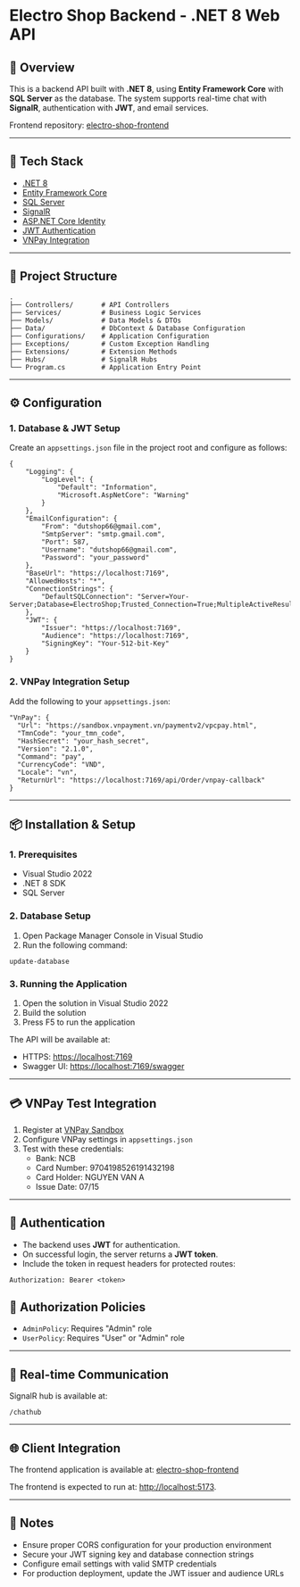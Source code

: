 # Electro Shop Backend - .NET 8 Web API

## 📌 Overview
This is a backend API built with **.NET 8**, using **Entity Framework Core** with **SQL Server** as the database.
The system supports real-time chat with **SignalR**, authentication with **JWT**, and email services.

Frontend repository: [electro-shop-frontend](https://github.com/nguyenhbtrung/electro-shop-frontend)

---

## 🚀 Tech Stack
- [.NET 8](https://dotnet.microsoft.com/download/dotnet/8.0)
- [Entity Framework Core](https://docs.microsoft.com/ef/core/)
- [SQL Server](https://www.microsoft.com/sql-server)
- [SignalR](https://dotnet.microsoft.com/apps/aspnet/signalr)
- [ASP.NET Core Identity](https://docs.microsoft.com/aspnet/core/security/authentication/identity)
- [JWT Authentication](https://jwt.io/)
- [VNPay Integration](https://sandbox.vnpayment.vn/apis/docs/gioi-thieu/)

---

## 📂 Project Structure

```
.
├── Controllers/       # API Controllers
├── Services/          # Business Logic Services
├── Models/            # Data Models & DTOs
├── Data/              # DbContext & Database Configuration
├── Configurations/    # Application Configuration
├── Exceptions/        # Custom Exception Handling
├── Extensions/        # Extension Methods
├── Hubs/              # SignalR Hubs
└── Program.cs         # Application Entry Point
```

---

## ⚙️ Configuration

### 1. Database & JWT Setup
Create an `appsettings.json` file in the project root and configure as follows:

```
{
    "Logging": {
        "LogLevel": {
            "Default": "Information",
            "Microsoft.AspNetCore": "Warning"
        }
    },
    "EmailConfiguration": {
        "From": "dutshop66@gmail.com",
        "SmtpServer": "smtp.gmail.com",
        "Port": 587,
        "Username": "dutshop66@gmail.com",
        "Password": "your_password"
    },
    "BaseUrl": "https://localhost:7169",
    "AllowedHosts": "*",
    "ConnectionStrings": {
        "DefaultSQLConnection": "Server=Your-Server;Database=ElectroShop;Trusted_Connection=True;MultipleActiveResultSets=true;TrustServerCertificate=True"
    },
    "JWT": {
        "Issuer": "https://localhost:7169",
        "Audience": "https://localhost:7169",
        "SigningKey": "Your-512-bit-Key"
    }
}
```

### 2. VNPay Integration Setup
Add the following to your `appsettings.json`:

```
"VnPay": {
  "Url": "https://sandbox.vnpayment.vn/paymentv2/vpcpay.html",
  "TmnCode": "your_tmn_code",
  "HashSecret": "your_hash_secret",
  "Version": "2.1.0",
  "Command": "pay",
  "CurrencyCode": "VND",
  "Locale": "vn",
  "ReturnUrl": "https://localhost:7169/api/Order/vnpay-callback"
}
```

---

## 📦 Installation & Setup

### 1. Prerequisites
- Visual Studio 2022
- .NET 8 SDK
- SQL Server

### 2. Database Setup
1. Open Package Manager Console in Visual Studio
2. Run the following command:
```
update-database

```

### 3. Running the Application
1. Open the solution in Visual Studio 2022
2. Build the solution
3. Press F5 to run the application

The API will be available at:
- HTTPS: [https://localhost:7169](https://localhost:7169)
- Swagger UI: [https://localhost:7169/swagger](https://localhost:7169/swagger)

---

## 💳 VNPay Test Integration

1. Register at [VNPay Sandbox](https://sandbox.vnpayment.vn/devreg/)
2. Configure VNPay settings in `appsettings.json`
3. Test with these credentials:
   - Bank: NCB
   - Card Number: 9704198526191432198
   - Card Holder: NGUYEN VAN A
   - Issue Date: 07/15

---

## 🔑 Authentication

* The backend uses **JWT** for authentication.
* On successful login, the server returns a **JWT token**.
* Include the token in request headers for protected routes:
```
Authorization: Bearer <token>
```

## 👥 Authorization Policies

- `AdminPolicy`: Requires "Admin" role
- `UserPolicy`: Requires "User" or "Admin" role

---

## 📡 Real-time Communication

SignalR hub is available at:
```
/chathub

```

---

## 🌐 Client Integration

The frontend application is available at: [electro-shop-frontend](https://github.com/nguyenhbtrung/electro-shop-frontend)

The frontend is expected to run at:
[http://localhost:5173](http://localhost:5173).

---

## 📝 Notes

- Ensure proper CORS configuration for your production environment
- Secure your JWT signing key and database connection strings
- Configure email settings with valid SMTP credentials
- For production deployment, update the JWT issuer and audience URLs
